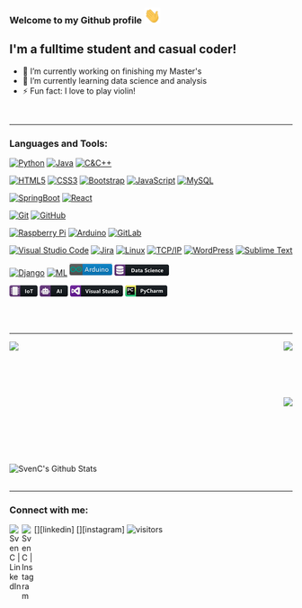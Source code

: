 
### Welcome to my Github profile <img src="https://github.com/SvenCelin/SvenCelin/blob/master/Badges/Hi.gif" width="29px">


## I'm a fulltime student and casual coder!
- 🔭 I’m currently working on finishing my Master's
- 🌱 I’m currently learning data science and analysis
- ⚡ Fun fact: I love to play violin!

<br />

---

### Languages and Tools:
[![Python](https://img.shields.io/badge/-Python-black?style=flat&logo=python&link=https://github.com/SvenCelin/)](https://github.com/SvenCelin/)
[![Java](https://img.shields.io/badge/Java-orange?style=flat&logo=java&logoColor=white&link=https://github.com/SvenCelin/)](https://github.com/SvenCelin/)
[![C&C++](https://img.shields.io/badge/-C%20&%20C++-659ad2?style=flat&logo=c%2B%2B&logoColor=ffffff&link=https://github.com/SvenCelin/)](https://github.com/SvenCelin/)

[![HTML5](https://img.shields.io/badge/-HTML5-E34F26?style=flat&logo=html5&logoColor=white&link=https://github.com/SvenCelin/)](https://github.com/SvenCelin/) 
[![CSS3](https://img.shields.io/badge/-CSS3-1572B6?style=flat&logo=css3&link=https://github.com/SvenCelin/)](https://github.com/SvenCelin/) 
[![Bootstrap](https://img.shields.io/badge/-Bootstrap-563D7C?style=flat&logo=bootstrap&link=https://github.com/SvenCelin/)](https://github.com/SvenCelin/)
[![JavaScript](https://img.shields.io/badge/-JavaScript-black?style=flat&logo=javascript&link=https://github.com/SvenCelin/)](https://github.com/SvenCelin/)
[![MySQL](https://img.shields.io/badge/-MySQL-black?style=flat&logo=mysql&link=https://github.com/SvenCelin/)](https://github.com/SvenCelin/)

[![SpringBoot](https://img.shields.io/badge/-Springboot-black?style=flat&logo=spring&link=https://github.com/SvenCelin/)](https://github.com/SvenCelin/) 
[![React](https://img.shields.io/badge/-React-black?style=flat&logo=react&link=https://github.com/SvenCelin/)](https://github.com/SvenCelin/) 

[![Git](https://img.shields.io/badge/-Git-black?style=flat&logo=git&link=https://github.com/SvenCelin/)](https://github.com/SvenCelin/) 
[![GitHub](https://img.shields.io/badge/-GitHub-181717?style=flat&logo=github&link=https://github.com/SvenCelin/)](https://github.com/SvenCelin/)


[![Raspberry Pi](https://img.shields.io/badge/-Raspberry%20Pi-C51A4A?style=flat&logo=Raspberry-Pi&link=https://github.com/SvenCelin/)](https://github.com/SvenCelin/)
[![Arduino](https://img.shields.io/badge/-Arduino-black?style=flat&logo=Arduino&link=https://github.com/SvenCelin/)](https://github.com/SvenCelin/)
[![GitLab](https://img.shields.io/badge/-GitLab-FCA121?style=flat&logo=gitlab&link=https://github.com/SvenCelin/)](https://github.com/SvenCelin/)


[![Visual Studio Code](https://img.shields.io/badge/-VSCode-444444?style=flat&logo=visual-studio-code&logoColor=007ACC)](https://github.com/SvenCelin/)
[![Jira](https://img.shields.io/badge/-Jira-222222?style=flat&logo=jira-software&logoColor=white&logoColor=0052CC)](https://github.com/SvenCelin/)
[![Linux](https://img.shields.io/badge/-Linux-222222?style=flat&logo=linux&logoColor=FCC624)](https://github.com/SvenCelin/)
[![TCP/IP](https://img.shields.io/badge/-TCP/IP-222222?style=flat&logo=cisco&logoColor=white)](https://github.com/SvenCelin/)
[![WordPress](https://img.shields.io/badge/-WordPress-21759B?style=flat&logo=wordpress)](https://github.com/SvenCelin/)
[![Sublime Text](http://img.shields.io/badge/-Sublime%20Text-3C4858?style=flat&logo=sublime-text)](https://github.com/SvenCelin/)

[![Django](https://img.shields.io/badge/-django-black?style=flat&logo=django)](https://github.com/SvenCelin/)
[![ML](https://img.shields.io/badge/-Machine%20Learning-102230?style=flat)](https://github.com/SvenCelin/)
[![Arduino](https://github.com/SvenCelin/SvenCelin/blob/master/Badges/arduino.png)](https://github.com/SvenCelin/)
[![DataScience](https://github.com/SvenCelin/SvenCelin/blob/master/Badges/datascience.png)](https://github.com/SvenCelin/)

[![IOT](https://github.com/SvenCelin/SvenCelin/blob/master/Badges/iot.png)](https://github.com/SvenCelin/)
[![AI](https://github.com/SvenCelin/SvenCelin/blob/master/Badges/ai.png)](https://github.com/SvenCelin/)
[![VisualStudio](https://github.com/SvenCelin/SvenCelin/blob/master/Badges/visualstudio.png)](https://github.com/SvenCelin/)
[![PyCharm](https://github.com/SvenCelin/SvenCelin/blob/master/Badges/pycharm.png)](https://github.com/SvenCelin/)


<!---
<img src="https://github.com/anishghimire603/anishghimire603/blob/master/Assets/iot.svg" alt="iot" style="vertical-align:top; margin:4px">
<img src="https://github.com/anishghimire603/anishghimire603/blob/master/Assets/ai.svg" alt="ai" style="vertical-align:top; margin:4px">
<img src="https://github.com/anishghimire603/anishghimire603/blob/master/Assets/datascience.svg" alt="datascience" style="vertical-align:top; margin:4px">
<img src="https://github.com/anishghimire603/anishghimire603/blob/master/Assets/visualstudio.svg" alt="vs" style="vertical-align:top; margin:4px">
<img src="https://github.com/anishghimire603/anishghimire603/blob/master/Assets/jetbrains_pycharm.svg" alt="pycharm" style="vertical-align:top; margin:4px">
--->


<br />
<br />


--- 

<img align="left" src="https://github-readme-stats.vercel.app/api/top-langs/?username=SvenCelin&theme=white" /> 

<img align="right" src="https://github-readme-stats.vercel.app/api/pin/?username=SvenCelin&repo=Information-Visualisation&theme=white" /><br /><br /><br /><br /><br />

<img align="right" src="https://github-readme-stats.vercel.app/api/pin/?username=SvenCelin&repo=NFC-doorlock---atmega-16a&theme=white" /><br /><br /><br /><br /><br /><br />

<img align="center" alt="SvenC's Github Stats" src="https://github-readme-stats.vercel.app/api?username=SvenCelin&show_icons=true&hide_border=true" /><br /><br />


---

### Connect with me:

[<img align="left" alt="SvenC | LinkedIn" width="22px" src="https://cdn.jsdelivr.net/npm/simple-icons@v3/icons/linkedin.svg" />][linkedin]
[<img align="left" alt="SvenC | Instagram" width="22px" src="https://cdn.jsdelivr.net/npm/simple-icons@v3/icons/instagram.svg" />][instagram]
![visitors](https://visitor-badge.glitch.me/badge?page_id=SvenCelin.SvenCelin) <br>
<br />


<!---
<img align="center" src="https://github-readme-stats.vercel.app/api/pin/?username=SvenCelin&repo=VisualAnalytics&theme=white" />
<img align="center" src="https://img.shields.io/badge/-R-black?style=flat&logo=r&logoColor=5b8cc4"> <br />
>


[github]: https://github.com/SvenCelin/
[instagram]: https://www.instagram.com/svencelin/
[linkedin]: https://www.linkedin.com/in/svencelin/
